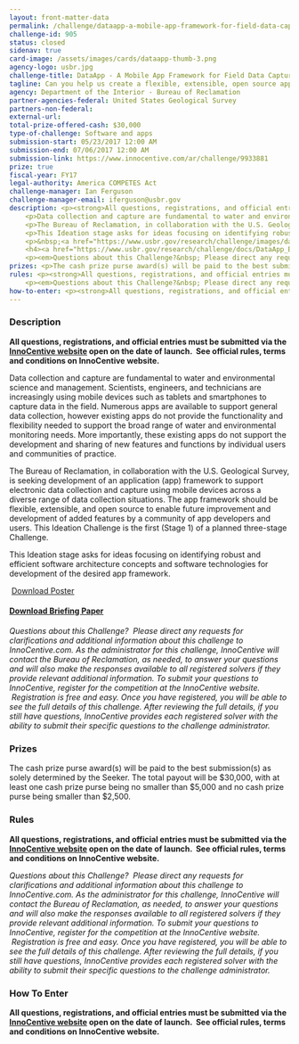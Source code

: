 ```yaml
---
layout: front-matter-data
permalink: /challenge/dataapp-a-mobile-app-framework-for-field-data-capture-stage-1/
challenge-id: 905
status: closed
sidenav: true
card-image: /assets/images/cards/dataapp-thumb-3.png
agency-logo: usbr.jpg
challenge-title: DataApp - A Mobile App Framework for Field Data Capture – Stage 1
tagline: Can you help us create a flexible, extensible, open source app for capturing field data?
agency: Department of the Interior - Bureau of Reclamation
partner-agencies-federal: United States Geological Survey
partners-non-federal: 
external-url:
total-prize-offered-cash: $30,000
type-of-challenge: Software and apps
submission-start: 05/23/2017 12:00 AM
submission-end: 07/06/2017 12:00 AM
submission-link: https://www.innocentive.com/ar/challenge/9933881
prize: true
fiscal-year: FY17
legal-authority: America COMPETES Act
challenge-manager: Ian Ferguson
challenge-manager-email: iferguson@usbr.gov
description: <p><strong>All questions, registrations, and official entries must be submitted via the <a href="https://www.innocentive.com/ar/challenge/9933881">InnoCentive website</a> open on the date of launch. &nbsp;See official rules, terms and conditions on InnoCentive website.</strong></p>
    <p>Data collection and capture are fundamental to water and environmental science and management. Scientists, engineers, and technicians are increasingly using mobile devices such as tablets and smartphones to capture data in the field. Numerous apps are available to support general data collection, however existing apps do not provide the functionality and flexibility needed to support the broad range of water and environmental monitoring needs. More importantly, these existing apps do not support the development and sharing of new features and functions by individual users and communities of practice.</p>
    <p>The Bureau of Reclamation, in collaboration with the U.S. Geological Survey, is seeking development of an application (app) framework to support electronic data collection and capture using mobile devices across a diverse range of data collection situations. The app framework should be flexible, extensible, and open source to enable future improvement and development of added features by a community of app developers and users. This Ideation Challenge is the first (Stage 1) of a planned three-stage Challenge.</p>
    <p>This Ideation stage asks for ideas focusing on identifying robust and efficient software architecture concepts and software technologies for development of the desired app framework.</p>
    <p>&nbsp;<a href="https://www.usbr.gov/research/challenge/images/datapp_poster.pdf" target="_blank&quot;">Download Poster</a></p>
    <h4><a href="https://www.usbr.gov/research/challenge/docs/DataApp_BriefingPaper.pdf" target="_blank&quot;">Download Briefing Paper</a></h4>
    <p><em>Questions about this Challenge?&nbsp; Please direct any requests for clarifications and additional information about this challenge to InnoCentive.com. As the administrator for this challenge, InnoCentive will contact the Bureau of Reclamation, as needed, to answer your questions and will also&nbsp;make the responses available to all registered solvers if they provide relevant additional information.&nbsp;To submit your questions to InnoCentive, register for the competition at the InnoCentive website. &nbsp;Registration is free and easy. Once you have registered, you will be able to see the full details of this challenge. After reviewing the full details, if you still have questions, InnoCentive provides each registered solver with the ability to submit their specific questions to the challenge administrator.</em></p>
prizes: <p>The cash prize purse award(s) will be paid to the best submission(s)&nbsp;as solely determined by the Seeker. The total payout will be $30,000, with at least one cash prize purse being no smaller than $5,000 and no cash prize purse being smaller than $2,500.</p>
rules: <p><strong>All questions, registrations, and official entries must be submitted via the <a href="https://www.innocentive.com/ar/challenge/9933881">InnoCentive website</a> open on the date of launch. &nbsp;See official rules, terms and conditions on InnoCentive website.</strong></p>
    <p><em>Questions about this Challenge?&nbsp; Please direct any requests for clarifications and additional information about this challenge to InnoCentive.com. As the administrator for this challenge, InnoCentive will contact the Bureau of Reclamation, as needed, to answer your questions and will also&nbsp;make the responses available to all registered solvers if they provide relevant additional information.&nbsp;To submit your questions to InnoCentive, register for the competition at the InnoCentive website. &nbsp;Registration is free and easy. Once you have registered, you will be able to see the full details of this challenge. After reviewing the full details, if you still have questions, InnoCentive provides each registered solver with the ability to submit their specific questions to the challenge administrator.</em></p>
how-to-enter: <p><strong>All questions, registrations, and official entries must be submitted via the <a href="https://www.innocentive.com/ar/challenge/9933881">InnoCentive website</a> open on the date of launch. &nbsp;See official rules, terms and conditions on InnoCentive website.</strong></p>
---
```


<!-- Description start -->
### Description


<p><strong>All questions, registrations, and official entries must be submitted via the <a href="https://www.innocentive.com/ar/challenge/9933881">InnoCentive website</a> open on the date of launch. &nbsp;See official rules, terms and conditions on InnoCentive website.</strong></p>
<p>Data collection and capture are fundamental to water and environmental science and management. Scientists, engineers, and technicians are increasingly using mobile devices such as tablets and smartphones to capture data in the field. Numerous apps are available to support general data collection, however existing apps do not provide the functionality and flexibility needed to support the broad range of water and environmental monitoring needs. More importantly, these existing apps do not support the development and sharing of new features and functions by individual users and communities of practice.</p>
<p>The Bureau of Reclamation, in collaboration with the U.S. Geological Survey, is seeking development of an application (app) framework to support electronic data collection and capture using mobile devices across a diverse range of data collection situations. The app framework should be flexible, extensible, and open source to enable future improvement and development of added features by a community of app developers and users. This Ideation Challenge is the first (Stage 1) of a planned three-stage Challenge.</p>
<p>This Ideation stage asks for ideas focusing on identifying robust and efficient software architecture concepts and software technologies for development of the desired app framework.</p>
<p>&nbsp;<a href="https://www.usbr.gov/research/challenge/images/datapp_poster.pdf" target="_blank&quot;">Download Poster</a></p>
<h4><a href="https://www.usbr.gov/research/challenge/docs/DataApp_BriefingPaper.pdf" target="_blank&quot;">Download Briefing Paper</a></h4>
<p><em>Questions about this Challenge?&nbsp; Please direct any requests for clarifications and additional information about this challenge to InnoCentive.com. As the administrator for this challenge, InnoCentive will contact the Bureau of Reclamation, as needed, to answer your questions and will also&nbsp;make the responses available to all registered solvers if they provide relevant additional information.&nbsp;To submit your questions to InnoCentive, register for the competition at the InnoCentive website. &nbsp;Registration is free and easy. Once you have registered, you will be able to see the full details of this challenge. After reviewing the full details, if you still have questions, InnoCentive provides each registered solver with the ability to submit their specific questions to the challenge administrator.</em></p>

<!-- Prizes start -->
### Prizes


<p>The cash prize purse award(s) will be paid to the best submission(s)&nbsp;as solely determined by the Seeker. The total payout will be $30,000, with at least one cash prize purse being no smaller than $5,000 and no cash prize purse being smaller than $2,500.</p>

<!-- Rules start -->
### Rules 


<p><strong>All questions, registrations, and official entries must be submitted via the <a href="https://www.innocentive.com/ar/challenge/9933881">InnoCentive website</a> open on the date of launch. &nbsp;See official rules, terms and conditions on InnoCentive website.</strong></p>

<p><em>Questions about this Challenge?&nbsp; Please direct any requests for clarifications and additional information about this challenge to InnoCentive.com. As the administrator for this challenge, InnoCentive will contact the Bureau of Reclamation, as needed, to answer your questions and will also&nbsp;make the responses available to all registered solvers if they provide relevant additional information.&nbsp;To submit your questions to InnoCentive, register for the competition at the InnoCentive website. &nbsp;Registration is free and easy. Once you have registered, you will be able to see the full details of this challenge. After reviewing the full details, if you still have questions, InnoCentive provides each registered solver with the ability to submit their specific questions to the challenge administrator.</em></p>

<!--  How To Enter start -->
### How To Enter


<p><strong>All questions, registrations, and official entries must be submitted via the <a href="https://www.innocentive.com/ar/challenge/9933881">InnoCentive website</a> open on the date of launch. &nbsp;See official rules, terms and conditions on InnoCentive website.</strong></p>
